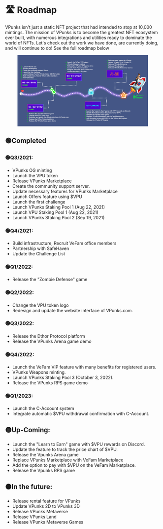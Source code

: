 # 🛣 Roadmap

VPunks isn't just a static NFT project that had intended to stop at 10,000 mintings. The mission of VPunks is to become the greatest NFT ecosystem ever built, with numerous integrations and utilities ready to dominate the world of NFTs. Let's check out the work we have done, are currently doing, and will continue to do! See the full roadmap below

<figure><img src="../.gitbook/assets/roadmap 3 (2).jpg" alt=""><figcaption></figcaption></figure>

## 🟢Completed

### 🟢Q3/2021:

* VPunks OG minting
* Launch the VPU token
* Release VPunks Marketplace
* Create the community support server.
* Update necessary features for VPunks Marketplace
* Launch Offers feature using $VPU
* Launch the first challenge
* Launch VPunks Staking Pool 1 (Aug 22, 2021)
* Launch VPU Staking Pool 1 (Aug 22, 2021)
* Launch VPunks Staking Pool 2 (Sep 19, 2021)

### 🟢Q4/2021:

* Build infrastructure, Recruit VeFam office members
* Partnership with SafeHaven
* Update the Challenge List

### 🟢Q1/2022:

* Release the "Zombie Defense" game

### 🟢Q2/2022:

* Change the VPU token logo
* Redesign and update the website interface of VPunks.com.

### 🟢Q3/2022:

* Release the Dthor Protocol platform
* Release the VPunks Arena game demo

### 🟢Q4/2022:

* Launch the VeFam VIP feature with many benefits for registered users.
* VPunks Weapons minting.
* Launch VPunks Staking Pool 3 (October 3, 2022).
* Release the VPunks RPS game demo

### 🟢Q1/2023:

* Launch the C-Account system
* Integrate automatic $VPU withdrawal confirmation with C-Account.

## 🟡Up-Coming:

* Launch the "Learn to Earn" game with $VPU rewards on Discord.
* Update the feature to track the price chart of $VPU.
* Release the Vpunks Arena game
* Replace VPunks Marketplace with VeFam Marketplace
* Add the option to pay with $VPU on the VeFam Marketplace.
* Release the Vpunks RPS game

## 🟠In the future:&#x20;

* Release rental feature for VPunks
* Update VPunks 2D to VPunks 3D
* Release VPunks Metaverse
* Release VPunks Land
* Release VPunks Metaverse Games

